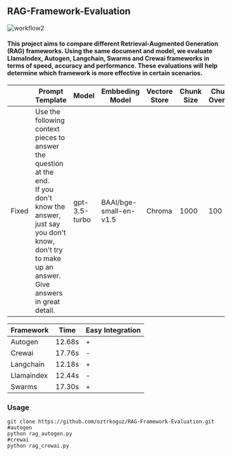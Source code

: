 ## RAG-Framework-Evaluation

![workflow2](https://github.com/user-attachments/assets/c766cd45-2b55-41db-9929-a6c0d1fae8e7)

#### This project aims to compare different Retrieval-Augmented Generation (RAG) frameworks. Using the same document and model, we evaluate LlamaIndex, Autogen, Langchain, Swarms and Crewai frameworks in terms of speed, accuracy and performance. These evaluations will help determine which framework is more effective in certain scenarios.




|       | Prompt Template | Model | Embbeding Model | Vectore Store | Chunk Size | Chunk Overlap |
|-------|-----------------|-------|-----------------|---------------|------------|---------------|
| Fixed | Use the following context pieces to answer the question at the end.<br> If you don't know the answer, just say you don't know, don't try to make up an answer.<br> Give answers in great detail. |gpt-3.5-turbo|BAAI/bge-small-en-v1.5|Chroma|1000|100|


| Framework | Time |Easy Integration|
|----------|----------|-------------|
| Autogen  | 12.68s  | + |
| Crewai   | 17.76s   | - |
| Langchain  | 12.18s  | + |
| Llamaindex  | 12.44s  | - |
| Swarms  | 17.30s  | + |


### Usage
```
git clone https://github.com/oztrkoguz/RAG-Framework-Evaluation.git
#autogen
python rag_autogen.py
#crewai
python rag_crewai.py

```
